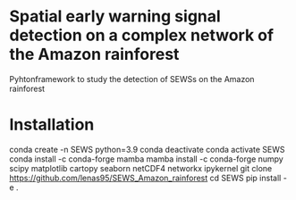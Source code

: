 # Spatial early warning signal detection on a complex network of the Amazon rainforest
Pyhtonframework to study the detection of SEWSs on the Amazon rainforest

# Installation

conda create -n SEWS python=3.9
conda deactivate
conda activate SEWS
conda install -c conda-forge mamba
mamba install -c conda-forge numpy scipy matplotlib cartopy seaborn netCDF4 networkx ipykernel
git clone https://github.com/lenas95/SEWS_Amazon_rainforest
cd SEWS
pip install -e .
